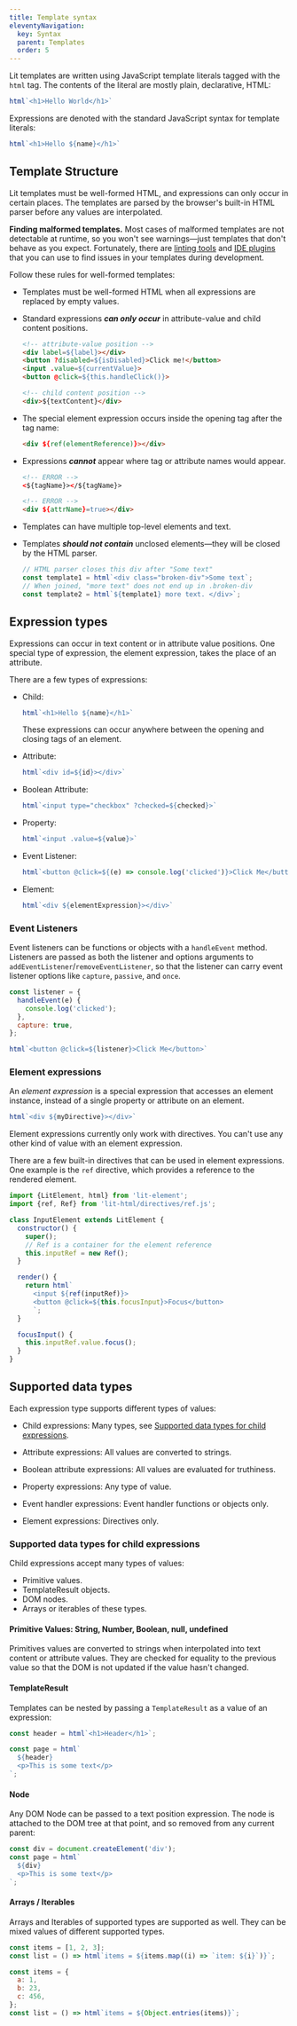```yaml
---
title: Template syntax
eleventyNavigation:
  key: Syntax
  parent: Templates
  order: 5
---
```


Lit templates are written using JavaScript template literals tagged with the `html` tag. The contents of the literal are mostly plain, declarative, HTML:

```js
html`<h1>Hello World</h1>`
```

Expressions are denoted with the standard JavaScript syntax for template literals:

```js
html`<h1>Hello ${name}</h1>`
```

## Template Structure

Lit templates must be well-formed HTML, and expressions can only occur in certain places. The templates are parsed by the browser's built-in HTML parser before any values are interpolated.

<div class="alert alert-info">

**Finding malformed templates.** Most cases of malformed templates are not detectable at runtime, so you won't see  warnings—just templates that don't behave as you expect. Fortunately, there are <a href="TODO LINK">linting tools</a> and <a href="TODO LINK">IDE plugins</a> that you can use to find issues in your templates during development.

</div>

Follow these rules for well-formed templates:

 *  Templates must be well-formed HTML when all expressions are replaced by empty values.

 *  Standard expressions **_can only occur_** in attribute-value and child content positions.

    ```html
    <!-- attribute-value position -->
    <div label=${label}></div>
    <button ?disabled=${isDisabled}>Click me!</button>
    <input .value=${currentValue}>
    <button @click=${this.handleClick()}>

    <!-- child content position -->
    <div>${textContent}</div>
    ```

  * The special element expression occurs inside the opening tag after the tag name:

    ```html
    <div ${ref(elementReference)}></div>
    ```

 *  Expressions **_cannot_** appear where tag or attribute names would appear.

    ```html
    <!-- ERROR -->
    <${tagName}></${tagName}>

    <!-- ERROR -->
    <div ${attrName}=true></div>
    ```


 *  Templates can have multiple top-level elements and text.

 *  Templates **_should not contain_** unclosed elements—they will be closed by the HTML parser.

    ```js
    // HTML parser closes this div after "Some text"
    const template1 = html`<div class="broken-div">Some text`;
    // When joined, "more text" does not end up in .broken-div
    const template2 = html`${template1} more text. </div>`;
    ```

## Expression types

Expressions can occur in text content or in attribute value positions. One special type of expression, the element expression, takes the place of an attribute.

There are a few types of expressions:

  * Child:

    ```js
    html`<h1>Hello ${name}</h1>`
    ```

    These expressions can occur anywhere between the opening and closing tags of an element.

  * Attribute:

    ```js
    html`<div id=${id}></div>`
    ```

  * Boolean Attribute:

    ```js
    html`<input type="checkbox" ?checked=${checked}>`
    ```

  * Property:

    ```js
    html`<input .value=${value}>`
    ```

  * Event Listener:

    ```js
    html`<button @click=${(e) => console.log('clicked')}>Click Me</button>`
    ```
  * Element:

    ```js
    html`<div ${elementExpression}></div>`
    ```

### Event Listeners

Event listeners can be functions or objects with a `handleEvent` method. Listeners are passed as both the listener and options arguments to `addEventListener`/`removeEventListener`, so that the listener can carry event listener options like `capture`, `passive`, and `once`.

```js
const listener = {
  handleEvent(e) {
    console.log('clicked');
  },
  capture: true,
};

html`<button @click=${listener}>Click Me</button>`
```

### Element expressions

An _element expression_ is a special expression that accesses an element instance, instead of a single property or attribute on an element.

```js
html`<div ${myDirective}></div>`
```

Element expressions currently only work with directives. You can't use any other kind of value with an element expression.

There are a few built-in directives that can be used in element expressions. One example is the `ref` directive, which provides a reference to the rendered element.

```js
import {LitElement, html} from 'lit-element';
import {ref, Ref} from 'lit-html/directives/ref.js';

class InputElement extends LitElement {
  constructor() {
    super();
    // Ref is a container for the element reference
    this.inputRef = new Ref();
  }

  render() {
    return html`
      <input ${ref(inputRef)}>
      <button @click=${this.focusInput}>Focus</button>
      `;
  }

  focusInput() {
    this.inputRef.value.focus();
  }
}
```

## Supported data types

Each expression type supports different types of values:

 * Child expressions: Many types, see [Supported data types for child expressions](#supported-data-types-for-child-expressions).

 * Attribute expressions: All values are converted to strings.

 * Boolean attribute expressions: All values are evaluated for truthiness.

 * Property expressions: Any type of value.

 * Event handler expressions: Event handler functions or objects only.

 * Element expressions: Directives only.

### Supported data types for child expressions

Child expressions accept many types of values:

*   Primitive values.
*   TemplateResult objects.
*   DOM nodes.
*   Arrays or iterables of these types.

#### Primitive Values: String, Number, Boolean, null, undefined

Primitives values are converted to strings when interpolated into text content or attribute values. They are checked for equality to the previous value so that the DOM is not updated if the value hasn't changed.

#### TemplateResult

Templates can be nested by passing a `TemplateResult` as a value of an expression:

```js
const header = html`<h1>Header</h1>`;

const page = html`
  ${header}
  <p>This is some text</p>
`;
```

#### Node

Any DOM Node can be passed to a text position expression. The node is attached to the DOM tree at that point, and so removed from any current parent:

```js
const div = document.createElement('div');
const page = html`
  ${div}
  <p>This is some text</p>
`;
```

#### Arrays / Iterables

Arrays and Iterables of supported types are supported as well. They can be mixed values of different supported types.

```javascript
const items = [1, 2, 3];
const list = () => html`items = ${items.map((i) => `item: ${i}`)}`;
```

```javascript
const items = {
  a: 1,
  b: 23,
  c: 456,
};
const list = () => html`items = ${Object.entries(items)}`;
```
